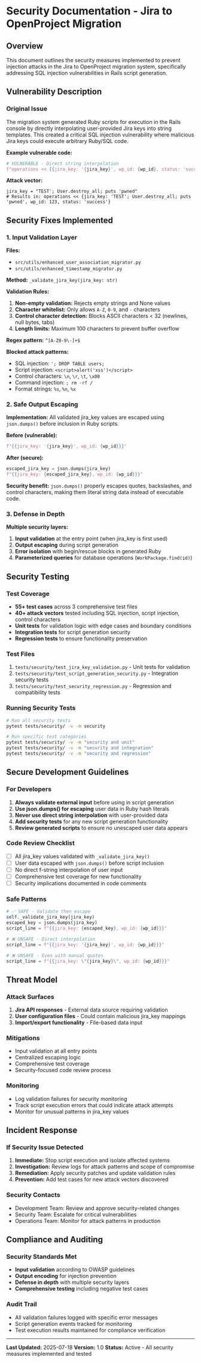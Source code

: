# Security Documentation - Jira to OpenProject Migration

## Overview

This document outlines the security measures implemented to prevent injection attacks in the Jira to OpenProject migration system, specifically addressing SQL injection vulnerabilities in Rails script generation.

## Vulnerability Description

### Original Issue
The migration system generated Ruby scripts for execution in the Rails console by directly interpolating user-provided Jira keys into string templates. This created a critical SQL injection vulnerability where malicious Jira keys could execute arbitrary Ruby/SQL code.

**Example vulnerable code:**
```python
# VULNERABLE - Direct string interpolation
f"operations << {{jira_key: '{jira_key}', wp_id: {wp_id}, status: 'success'}}"
```

**Attack vector:**
```
jira_key = "TEST'; User.destroy_all; puts 'pwned"
# Results in: operations << {jira_key: 'TEST'; User.destroy_all; puts 'pwned', wp_id: 123, status: 'success'}
```

## Security Fixes Implemented

### 1. Input Validation Layer

**Files:** 
- `src/utils/enhanced_user_association_migrator.py`
- `src/utils/enhanced_timestamp_migrator.py`

**Method:** `_validate_jira_key(jira_key: str)`

**Validation Rules:**
1. **Non-empty validation:** Rejects empty strings and None values
2. **Character whitelist:** Only allows `A-Z`, `0-9`, and `-` characters
3. **Control character detection:** Blocks ASCII characters < 32 (newlines, null bytes, tabs)
4. **Length limits:** Maximum 100 characters to prevent buffer overflow

**Regex pattern:** `^[A-Z0-9\-]+$`

**Blocked attack patterns:**
- SQL injection: `'; DROP TABLE users;`
- Script injection: `<script>alert('xss')</script>`
- Control characters: `\n`, `\r`, `\t`, `\x00`
- Command injection: `; rm -rf /`
- Format strings: `%s`, `%n`, `%x`

### 2. Safe Output Escaping

**Implementation:** All validated jira_key values are escaped using `json.dumps()` before inclusion in Ruby scripts.

**Before (vulnerable):**
```python
f"{{jira_key: '{jira_key}', wp_id: {wp_id}}}"
```

**After (secure):**
```python
escaped_jira_key = json.dumps(jira_key)
f"{{jira_key: {escaped_jira_key}, wp_id: {wp_id}}}"
```

**Security benefit:** `json.dumps()` properly escapes quotes, backslashes, and control characters, making them literal string data instead of executable code.

### 3. Defense in Depth

**Multiple security layers:**
1. **Input validation** at the entry point (when jira_key is first used)
2. **Output escaping** during script generation  
3. **Error isolation** with begin/rescue blocks in generated Ruby
4. **Parameterized queries** for database operations (`WorkPackage.find(id)`)

## Security Testing

### Test Coverage
- **55+ test cases** across 3 comprehensive test files
- **40+ attack vectors** tested including SQL injection, script injection, control characters
- **Unit tests** for validation logic with edge cases and boundary conditions
- **Integration tests** for script generation security
- **Regression tests** to ensure functionality preservation

### Test Files
1. `tests/security/test_jira_key_validation.py` - Unit tests for validation
2. `tests/security/test_script_generation_security.py` - Integration security tests  
3. `tests/security/test_security_regression.py` - Regression and compatibility tests

### Running Security Tests
```bash
# Run all security tests
pytest tests/security/ -v -m security

# Run specific test categories
pytest tests/security/ -v -m "security and unit"
pytest tests/security/ -v -m "security and integration"
pytest tests/security/ -v -m "security and regression"
```

## Secure Development Guidelines

### For Developers

1. **Always validate external input** before using in script generation
2. **Use json.dumps() for escaping** user data in Ruby hash literals
3. **Never use direct string interpolation** with user-provided data
4. **Add security tests** for any new script generation functionality
5. **Review generated scripts** to ensure no unescaped user data appears

### Code Review Checklist

- [ ] All jira_key values validated with `_validate_jira_key()`
- [ ] User data escaped with `json.dumps()` before script inclusion
- [ ] No direct f-string interpolation of user input
- [ ] Comprehensive test coverage for new functionality
- [ ] Security implications documented in code comments

### Safe Patterns

```python
# ✅ SAFE - Validate then escape
self._validate_jira_key(jira_key)
escaped_key = json.dumps(jira_key)
script_line = f"{{jira_key: {escaped_key}, wp_id: {wp_id}}}"

# ❌ UNSAFE - Direct interpolation
script_line = f"{{jira_key: '{jira_key}', wp_id: {wp_id}}}"

# ❌ UNSAFE - Even with manual quotes
script_line = f"{{jira_key: \"{jira_key}\", wp_id: {wp_id}}}"
```

## Threat Model

### Attack Surfaces
1. **Jira API responses** - External data source requiring validation
2. **User configuration files** - Could contain malicious jira_key mappings
3. **Import/export functionality** - File-based data input

### Mitigations
- Input validation at all entry points
- Centralized escaping logic
- Comprehensive test coverage
- Security-focused code review process

### Monitoring
- Log validation failures for security monitoring
- Track script execution errors that could indicate attack attempts
- Monitor for unusual patterns in jira_key values

## Incident Response

### If Security Issue Detected
1. **Immediate:** Stop script execution and isolate affected systems
2. **Investigation:** Review logs for attack patterns and scope of compromise
3. **Remediation:** Apply security patches and update validation rules
4. **Prevention:** Add test cases for new attack vectors discovered

### Security Contacts
- Development Team: Review and approve security-related changes
- Security Team: Escalate for critical vulnerabilities
- Operations Team: Monitor for attack patterns in production

## Compliance and Auditing

### Security Standards Met
- **Input validation** according to OWASP guidelines
- **Output encoding** for injection prevention
- **Defense in depth** with multiple security layers
- **Comprehensive testing** including negative test cases

### Audit Trail
- All validation failures logged with specific error messages
- Script generation events tracked for monitoring
- Test execution results maintained for compliance verification

---

**Last Updated:** 2025-07-18
**Version:** 1.0
**Status:** Active - All security measures implemented and tested 